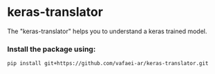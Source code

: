 # keras-translator
The "keras-translator" helps you to understand a keras trained model.



### Install the package using:

``pip install git+https://github.com/vafaei-ar/keras-translator.git``


